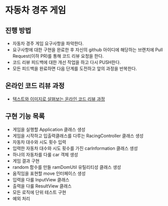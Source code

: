 # 자동차 경주 게임
## 진행 방법
* 자동차 경주 게임 요구사항을 파악한다.
* 요구사항에 대한 구현을 완료한 후 자신의 github 아이디에 해당하는 브랜치에 Pull Request(이하 PR)를 통해 코드 리뷰 요청을 한다.
* 코드 리뷰 피드백에 대한 개선 작업을 하고 다시 PUSH한다.
* 모든 피드백을 완료하면 다음 단계를 도전하고 앞의 과정을 반복한다.

## 온라인 코드 리뷰 과정
* [텍스트와 이미지로 살펴보는 온라인 코드 리뷰 과정](https://github.com/next-step/nextstep-docs/tree/master/codereview)

## 구현 기능 목록
* 게임을 실행할 Application 클래스 생성
* 게임을 시작하고 입출력클래스를 다루는 RacingController 클래스 생성
* 자동차 대수와 시도 횟수 입력
* 입력한 자동차 대수와 시도 횟수를 가진 carInformation 클래스 생성
* 하나의 자동차를 다룰 car 객체 생성
* 게임 결과 구현
* random 함수를 만들 ramDomUtil 유틸리티성 클래스 생성
* 움직임을 표현할 move 인터페이스 생성
* 입력을 다룰 InputView 클래스
* 출력을 다룰 ResultView 클래스
* 모든 로직에 단위 테스트 구현
* 예외 처리